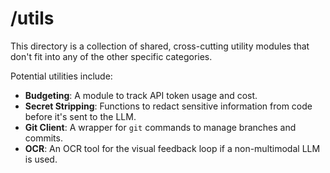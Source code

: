 # /utils

This directory is a collection of shared, cross-cutting utility modules that don't fit into any of the other specific categories.

Potential utilities include:
-   **Budgeting**: A module to track API token usage and cost.
-   **Secret Stripping**: Functions to redact sensitive information from code before it's sent to the LLM.
-   **Git Client**: A wrapper for `git` commands to manage branches and commits.
-   **OCR**: An OCR tool for the visual feedback loop if a non-multimodal LLM is used. 